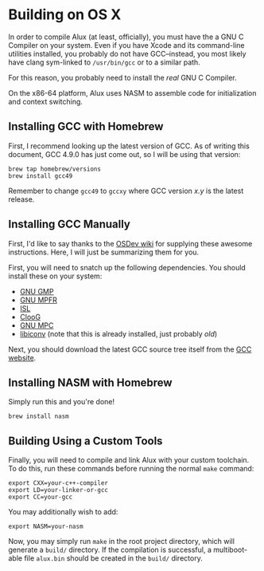 # Building on OS X

In order to compile Alux (at least, officially), you must have the a GNU C Compiler on your system. Even if you have Xcode and its command-line utilities installed, you probably do not have GCC&ndash;instead, you most likely have clang sym-linked to `/usr/bin/gcc` or to a similar path.

For this reason, you probably need to install the *real* GNU C Compiler.

On the x86-64 platform, Alux uses NASM to assemble code for initialization and context switching.

## Installing GCC with Homebrew

First, I recommend looking up the latest version of GCC. As of writing this document, GCC 4.9.0 has just come out, so I will be using that version:

    brew tap homebrew/versions
    brew install gcc49

Remember to change `gcc49` to `gccxy` where GCC version *x.y* is the latest release.

## Installing GCC Manually

First, I'd like to say thanks to the [OSDev wiki](http://wiki.osdev.org/GCC_Cross-Compiler) for supplying these awesome instructions. Here, I will just be summarizing them for you.

First, you will need to snatch up the following dependencies. You should install these on your system:

* [GNU GMP](https://gmplib.org)
* [GNU MPFR](http://mpfr.org)
* [ISL](http://isl.gforge.inria.fr)
* [ClooG](http://www.cloog.org)
* [GNU MPC](http://multiprecision.org)
* [libiconv](https://gnu.org/software/libiconv) (note that this is already installed, just probably *old*)

Next, you should download the latest GCC source tree itself from the [GCC website](https://gnu.org/software/gcc).

## Installing NASM with Homebrew

Simply run this and you're done!

    brew install nasm

## Building Using a Custom Tools

Finally, you will need to compile and link Alux with your custom toolchain. To do this, run these commands before running the normal `make` command:

    export CXX=your-c++-compiler
    export LD=your-linker-or-gcc
    export CC=your-gcc

You may additionally wish to add:

	export NASM=your-nasm

Now, you may simply run `make` in the root project directory, which will generate a `build/` directory. If the compilation is successful, a multiboot-able file `alux.bin` should be created in the `build/` directory.

